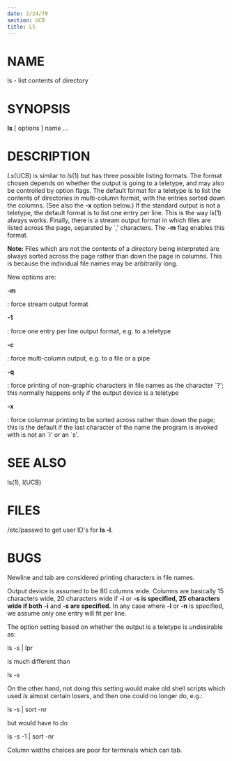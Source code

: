 ```yaml
---
date: 2/24/79
section: UCB
title: LS
---
```


# NAME

ls - list contents of directory

# SYNOPSIS

**ls** \[ options \] name \...

# DESCRIPTION

*Ls*(UCB) is similar to *ls*(1) but has three possible listing formats.
The format chosen depends on whether the output is going to a teletype,
and may also be controlled by option flags. The default format for a
teletype is to list the contents of directories in multi-column format,
with the entries sorted down the columns. (See also the **-x** option
below.) If the standard output is not a teletype, the default format is
to list one entry per line. This is the way *ls*(1) always works.
Finally, there is a stream output format in which files are listed
across the page, separated by \`,\' characters. The **-m** flag enables
this format.

**Note:** Files which are not the contents of a directory being
interpreted are always sorted across the page rather than down the page
in columns. This is because the individual file names may be arbitrarily
long.

New options are:

**-m**

:   force stream output format

**-1**

:   force one entry per line output format, e.g. to a teletype

**-c**

:   force multi-column output, e.g. to a file or a pipe

**-q**

:   force printing of non-graphic characters in file names as the
    character \`?\'; this normally happens only if the output device is
    a teletype

**-x**

:   force columnar printing to be sorted across rather than down the
    page; this is the default if the last character of the name the
    program is invoked with is not an \`l\' or an \`s\'.

# SEE ALSO

ls(1), l(UCB)

# FILES

/etc/passwd to get user ID\'s for **ls -l**.

# BUGS

Newline and tab are considered printing characters in file names.

Output device is assumed to be 80 columns wide. Columns are basically 15
characters wide, 20 characters wide if **-i** or **-s is specified, 25
characters wide if both** **-i** and **-s are specified.** In any case
where **-l** or **-n** is specified, we assume only one entry will fit
per line.

The option setting based on whether the output is a teletype is
undesirable as:

ls -s \| lpr

is much different than

ls -s

On the other hand, not doing this setting would make old shell scripts
which used *ls* almost certain losers, and then one could no longer do,
e.g.:

ls -s \| sort -nr

but would have to do

ls -s -1 \| sort -nr

Column widths choices are poor for terminals which can tab.
